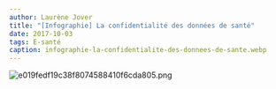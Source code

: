```yaml
---
author: Laurène Jover
title: "[Infographie] La confidentialité des données de santé"
date: 2017-10-03
tags: E-santé
caption: infographie-la-confidentialite-des-donnees-de-sante.webp
---
```


![e019fedf19c38f8074588410f6cda805.png](/2017-10-03_infographie-la-confidentialite-des-donnees-de-sante/e019fedf19c38f8074588410f6cda805.png)
